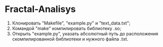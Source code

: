 # Fractal-Analisys

1) Клонировать "Makefile", "example.py" и "text_data.txt";
2) Командой "make" компилировать библиотеку .so;
3) Открыть "example.py", указать абсолютный путь до расположения скомпилированной библиотеки и нужного файла .txt.
